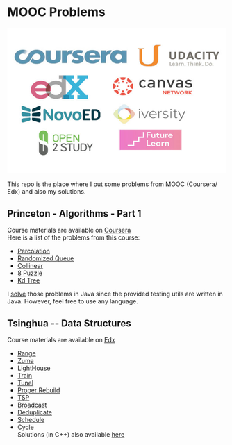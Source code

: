 # MOOC Problems  
![](/res/mooc.jpg)    

This repo is the place where I put some problems from MOOC (Coursera/ Edx) and also my solutions.  

## Princeton - Algorithms - Part 1
Course materials are available on [Coursera](https://www.coursera.org/learn/algorithms-part1)   
Here is a list of the problems from this course:
- [Percolation](http://htmlpreview.github.com/?https://github.com/miaozn/MOOC/blob/master/princeton-algs-part-1/assignments/percolation.html)
- [Randomized Queue](http://htmlpreview.github.com/?https://github.com/miaozn/MOOC/blob/master/princeton-algs-part-1/assignments/queues.html)
- [Collinear](http://htmlpreview.github.com/?https://github.com/miaozn/MOOC/blob/master/princeton-algs-part-1/assignments/collinear.html)
- [8 Puzzle](http://htmlpreview.github.com/?https://github.com/miaozn/MOOC/blob/master/princeton-algs-part-1/assignments/8puzzle.html)
- [Kd Tree](http://htmlpreview.github.com/?https://github.com/miaozn/MOOC/blob/master/princeton-algs-part-1/assignments/kdtree.html)  
    
I [solve](https://github.com/miaozn/MOOC/tree/master/princeton-algs-part-1/solutions) those problems in Java since the provided testing utils are written in Java. However, feel free to use any language.  
## Tsinghua -- Data Structures
Course materials are available on [Edx](https://www.edx.org/course/subject/computer-science)  
- [Range](https://github.com/miaozn/MOOC/blob/master/tsinghua-ds/problems/pa1-0.md)  
- [Zuma](https://github.com/miaozn/MOOC/blob/master/tsinghua-ds/problems/pa1-1.md)  
- [LightHouse](https://github.com/miaozn/MOOC/blob/master/tsinghua-ds/problems/pa1-2.md)  
- [Train](https://github.com/miaozn/MOOC/blob/master/tsinghua-ds/problems/pa2-0.md)  
- [Tunel](https://github.com/miaozn/MOOC/blob/master/tsinghua-ds/problems/pa2-1.md)  
- [Proper Rebuild](https://github.com/miaozn/MOOC/blob/master/tsinghua-ds/problems/pa2-2.md)  
- [TSP](https://github.com/miaozn/MOOC/blob/master/tsinghua-ds/problems/pa3-0.md)  
- [Broadcast](https://github.com/miaozn/MOOC/blob/master/tsinghua-ds/problems/pa3-1.md)  
- [Deduplicate](https://github.com/miaozn/MOOC/blob/master/tsinghua-ds/problems/pa3-2.md)  
- [Schedule](https://github.com/miaozn/MOOC/blob/master/tsinghua-ds/problems/pa4-0.md)  
- [Cycle](https://github.com/miaozn/MOOC/blob/master/tsinghua-ds/problems/pa4-1.md)  
Solutions (in C++) also available [here](https://github.com/miaozn/MOOC/tree/master/tsinghua-ds/solutions)

